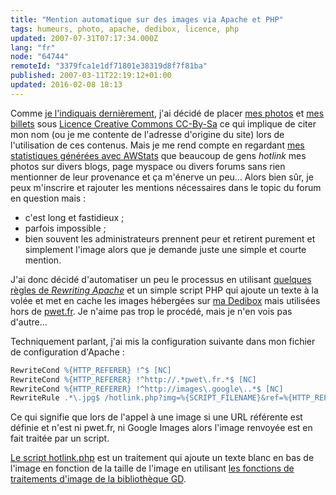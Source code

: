 ```yaml
---
title: "Mention automatique sur des images via Apache et PHP"
tags: humeurs, photo, apache, dedibox, licence, php
updated: 2007-07-31T07:17:34.000Z
lang: "fr"
node: "64744"
remoteId: "3379fca1e1df71801e38319d8f7f81ba"
published: 2007-03-11T22:19:12+01:00
updated: 2016-02-08 18:13
---
```

 
Comme [je l'indiquais dernièrement](/page/about), j'ai décidé de placer [mes
photos](http://photos.pwet.fr) et [mes billets](/) sous [Licence Creative
Commons CC-By-Sa](http://creativecommons.org/licenses/by-sa/2.0/fr/) ce qui
implique de citer mon nom (ou je me contente de l'adresse d'origine du site)
lors de l'utilisation de ces contenus. Mais je me rend compte en regardant [mes
statistiques générées avec
AWStats](/post/statistiques-web-avec-awstats-sous-ubuntu-en-mode-cgi) que
beaucoup de gens *hotlink* mes photos sur divers blogs, page myspace ou divers
forums sans rien mentionner de leur provenance et ça m'énerve un peu... Alors
bien sûr, je peux m'inscrire et rajouter les mentions nécessaires dans le topic
du forum en question mais :

* c'est long et fastidieux ;
* parfois impossible ;
* bien souvent les administrateurs prennent peur et retirent purement et
  simplement l'image alors que je demande juste une simple et courte mention.
 
 
J'ai donc décidé d'automatiser un peu le processus en utilisant [quelques règles
de *Rewriting Apache*](http://httpd.apache.org/docs/1.3/mod/mod_rewrite.html) et
un simple script PHP qui ajoute un texte à la volée et met en cache les images
hébergées sur [ma Dedibox](/post/migration-sur-dedipwet) mais utilisées hors de
[pwet.fr](http://pwet.fr). Je n'aime pas trop le procédé, mais je n'en vois pas
d'autre...

 
Techniquement parlant, j'ai mis la configuration suivante dans mon fichier de
configuration d'Apache :

``` apache
RewriteCond %{HTTP_REFERER} !^$ [NC] 
RewriteCond %{HTTP_REFERER} !^http://.*pwet\.fr.*$ [NC] 
RewriteCond %{HTTP_REFERER} !^http://images\.google\..*$ [NC] 
RewriteRule .*\.jpg$ /hotlink.php?img=%{SCRIPT_FILENAME}&ref=%{HTTP_REFERER}
```


Ce qui signifie que lors de l'appel à une image si une URL référente est définie et n'est ni pwet.fr, ni Google Images alors l'image renvoyée est en fait traitée par un script.

 
[Le script hotlink.php](/files/hotlink.php.txt) est un traitement qui ajoute un texte blanc en bas de l'image en fonction de la taille de l'image en utilisant [les fonctions de traitements d'image de la bibliothèque GD](http://fr.php.net/gd).
